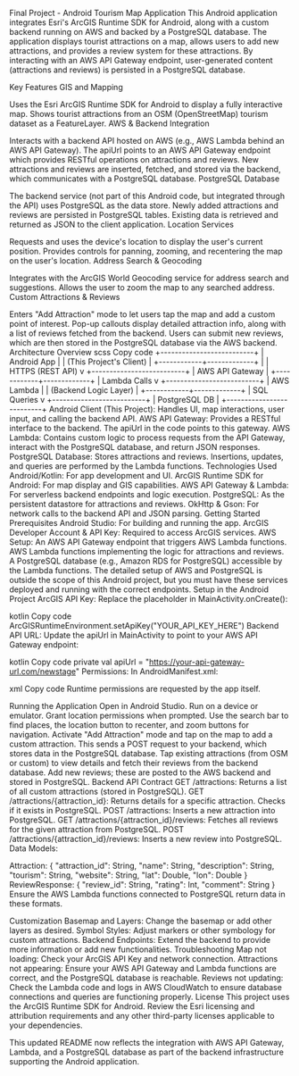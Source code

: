 Final Project - Android Tourism Map Application
This Android application integrates Esri's ArcGIS Runtime SDK for Android, along with a custom backend running on AWS and backed by a PostgreSQL database. The application displays tourist attractions on a map, allows users to add new attractions, and provides a review system for these attractions. By interacting with an AWS API Gateway endpoint, user-generated content (attractions and reviews) is persisted in a PostgreSQL database.

Key Features
GIS and Mapping

Uses the Esri ArcGIS Runtime SDK for Android to display a fully interactive map.
Shows tourist attractions from an OSM (OpenStreetMap) tourism dataset as a FeatureLayer.
AWS & Backend Integration

Interacts with a backend API hosted on AWS (e.g., AWS Lambda behind an AWS API Gateway).
The apiUrl points to an AWS API Gateway endpoint which provides RESTful operations on attractions and reviews.
New attractions and reviews are inserted, fetched, and stored via the backend, which communicates with a PostgreSQL database.
PostgreSQL Database

The backend service (not part of this Android code, but integrated through the API) uses PostgreSQL as the data store.
Newly added attractions and reviews are persisted in PostgreSQL tables.
Existing data is retrieved and returned as JSON to the client application.
Location Services

Requests and uses the device's location to display the user's current position.
Provides controls for panning, zooming, and recentering the map on the user's location.
Address Search & Geocoding

Integrates with the ArcGIS World Geocoding service for address search and suggestions.
Allows the user to zoom the map to any searched address.
Custom Attractions & Reviews

Enters "Add Attraction" mode to let users tap the map and add a custom point of interest.
Pop-up callouts display detailed attraction info, along with a list of reviews fetched from the backend.
Users can submit new reviews, which are then stored in the PostgreSQL database via the AWS backend.
Architecture Overview
scss
Copy code
          +--------------------------+
          |        Android App       |
          |  (This Project's Client) |
          +------------+-------------+
                       |
                       | HTTPS (REST API)
                       v
          +--------------------------+
          |      AWS API Gateway     |
          +------------+-------------+
                       | Lambda Calls
                       v
          +--------------------------+
          |       AWS Lambda         |
          |  (Backend Logic Layer)   |
          +------------+-------------+
                       | SQL Queries
                       v
          +--------------------------+
          |       PostgreSQL DB      |
          +--------------------------+
Android Client (This Project): Handles UI, map interactions, user input, and calling the backend API.
AWS API Gateway: Provides a RESTful interface to the backend. The apiUrl in the code points to this gateway.
AWS Lambda: Contains custom logic to process requests from the API Gateway, interact with the PostgreSQL database, and return JSON responses.
PostgreSQL Database: Stores attractions and reviews. Insertions, updates, and queries are performed by the Lambda functions.
Technologies Used
Android/Kotlin: For app development and UI.
ArcGIS Runtime SDK for Android: For map display and GIS capabilities.
AWS API Gateway & Lambda: For serverless backend endpoints and logic execution.
PostgreSQL: As the persistent datastore for attractions and reviews.
OkHttp & Gson: For network calls to the backend API and JSON parsing.
Getting Started
Prerequisites
Android Studio: For building and running the app.
ArcGIS Developer Account & API Key: Required to access ArcGIS services.
AWS Setup:
An AWS API Gateway endpoint that triggers AWS Lambda functions.
AWS Lambda functions implementing the logic for attractions and reviews.
A PostgreSQL database (e.g., Amazon RDS for PostgreSQL) accessible by the Lambda functions.
The detailed setup of AWS and PostgreSQL is outside the scope of this Android project, but you must have these services deployed and running with the correct endpoints.
Setup in the Android Project
ArcGIS API Key:
Replace the placeholder in MainActivity.onCreate():

kotlin
Copy code
ArcGISRuntimeEnvironment.setApiKey("YOUR_API_KEY_HERE")
Backend API URL: Update the apiUrl in MainActivity to point to your AWS API Gateway endpoint:

kotlin
Copy code
private val apiUrl = "https://your-api-gateway-url.com/newstage"
Permissions: In AndroidManifest.xml:

xml
Copy code
<uses-permission android:name="android.permission.ACCESS_FINE_LOCATION" />
<uses-permission android:name="android.permission.ACCESS_COARSE_LOCATION" />
Runtime permissions are requested by the app itself.

Running the Application
Open in Android Studio.
Run on a device or emulator.
Grant location permissions when prompted.
Use the search bar to find places, the location button to recenter, and zoom buttons for navigation.
Activate "Add Attraction" mode and tap on the map to add a custom attraction. This sends a POST request to your backend, which stores data in the PostgreSQL database.
Tap existing attractions (from OSM or custom) to view details and fetch their reviews from the backend database.
Add new reviews; these are posted to the AWS backend and stored in PostgreSQL.
Backend API Contract
GET /attractions: Returns a list of all custom attractions (stored in PostgreSQL).
GET /attractions/{attraction_id}: Returns details for a specific attraction. Checks if it exists in PostgreSQL.
POST /attractions: Inserts a new attraction into PostgreSQL.
GET /attractions/{attraction_id}/reviews: Fetches all reviews for the given attraction from PostgreSQL.
POST /attractions/{attraction_id}/reviews: Inserts a new review into PostgreSQL.
Data Models:

Attraction: { "attraction_id": String, "name": String, "description": String, "tourism": String, "website": String, "lat": Double, "lon": Double }
ReviewResponse: { "review_id": String, "rating": Int, "comment": String }
Ensure the AWS Lambda functions connected to PostgreSQL return data in these formats.

Customization
Basemap and Layers: Change the basemap or add other layers as desired.
Symbol Styles: Adjust markers or other symbology for custom attractions.
Backend Endpoints: Extend the backend to provide more information or add new functionalities.
Troubleshooting
Map not loading: Check your ArcGIS API Key and network connection.
Attractions not appearing: Ensure your AWS API Gateway and Lambda functions are correct, and the PostgreSQL database is reachable.
Reviews not updating: Check the Lambda code and logs in AWS CloudWatch to ensure database connections and queries are functioning properly.
License
This project uses the ArcGIS Runtime SDK for Android. Review the Esri licensing and attribution requirements and any other third-party licenses applicable to your dependencies.

This updated README now reflects the integration with AWS API Gateway, Lambda, and a PostgreSQL database as part of the backend infrastructure supporting the Android application.
